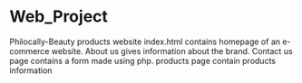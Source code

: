 # Web_Project
Philocally-Beauty products website
index.html contains homepage of an e-commerce website.
About us gives information about the brand.
Contact us page contains a form made using php.
products page contain products information
